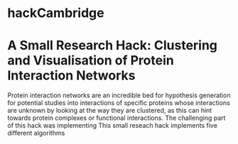 # hackCambridge

# A Small Research Hack: Clustering and Visualisation of Protein Interaction Networks

Protein interaction networks are an incredible bed for hypothesis generation for potential studies into interactions of specific proteins whose interactions are unknown by looking at the way they are clustered, as this can hint towards protein complexes or functional interactions. The challenging part of this hack was implementing This small reseach hack implements five different algorithms